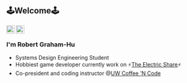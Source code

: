 ## 🕹️Welcome🕹️

<a href="https://www.linkedin.com/in/robert-gh/">
  <img align="left" alt="Robert's Linkdein" width="22px" src="https://cdn.jsdelivr.net/npm/simple-icons@v3/icons/linkedin.svg" />
</a>
<a href="mailto:robertgrahamhu@gmail.com">
  <img align="left" alt="Robert's Email" width="22px" src="https://cdn.jsdelivr.net/npm/simple-icons@v3/icons/gmail.svg" />
</a>
<br />
<img align="right" src="" />

### I'm Robert Graham-Hu
- Systems Design Engineering Student
- Hobbiest game developer currently work on ⚡<a href="https://github.com/RobertG-H/the-electric-share">The Electric Share</a>⚡
- Co-president and coding instructor @<a href="https://www.facebook.com/UWCoffeeNCode/">UW Coffee 'N Code</a>
